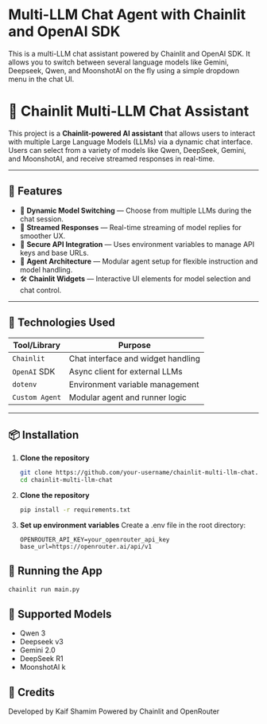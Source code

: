 # Multi-LLM Chat Agent with Chainlit and OpenAI SDK 
 
This is a multi-LLM chat assistant powered by Chainlit and OpenAI SDK. It allows you to switch between several language models like Gemini, Deepseek, Qwen, and MoonshotAI on the fly using a simple dropdown menu in the chat UI. 

# 🌟 Chainlit Multi-LLM Chat Assistant

This project is a **Chainlit-powered AI assistant** that allows users to interact with multiple Large Language Models (LLMs) via a dynamic chat interface. Users can select from a variety of models like Qwen, DeepSeek, Gemini, and MoonshotAI, and receive streamed responses in real-time.

---
   
## 🚀 Features

- 🔄 **Dynamic Model Switching** — Choose from multiple LLMs during the chat session.
- 💬 **Streamed Responses** — Real-time streaming of model replies for smoother UX.
- 🔐 **Secure API Integration** — Uses environment variables to manage API keys and base URLs.
- 🧠 **Agent Architecture** — Modular agent setup for flexible instruction and model handling.
- 🛠️ **Chainlit Widgets** — Interactive UI elements for model selection and chat control.
        
--- 

## 🧰 Technologies Used

| Tool/Library       | Purpose                                  |
|--------------------|------------------------------------------|
| `Chainlit`         | Chat interface and widget handling       |
| `OpenAI` SDK       | Async client for external LLMs           |
| `dotenv`           | Environment variable management          |
| `Custom Agent`     | Modular agent and runner logic           |

---

## 📦 Installation

1. **Clone the repository**
   ```bash
   git clone https://github.com/your-username/chainlit-multi-llm-chat.git
   cd chainlit-multi-llm-chat
   ```
2. **Clone the repository**
   ```bash
   pip install -r requirements.txt
   ```
3. **Set up environment variables**
   Create a .env file in the root directory:
    ```Env
    OPENROUTER_API_KEY=your_openrouter_api_key
    base_url=https://openrouter.ai/api/v1
## 🧪 Running the App
   ```bash
   chainlit run main.py
   ```
    
 
 ## 🧠 Supported Models
* Qwen 3
* Deepseek v3
* Gemini 2.0
* DeepSeek R1
* MoonshotAI k
## 🙌 Credits
Developed by Kaif Shamim Powered by Chainlit and OpenRouter









